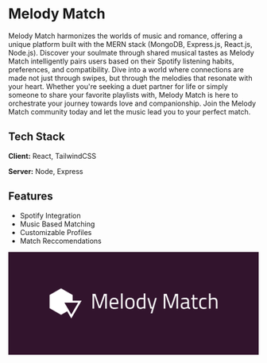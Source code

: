 
# Melody Match

Melody Match harmonizes the worlds of music and romance, offering a unique platform built with the MERN stack (MongoDB, Express.js, React.js, Node.js). Discover your soulmate through shared musical tastes as Melody Match intelligently pairs users based on their Spotify listening habits, preferences, and compatibility. Dive into a world where connections are made not just through swipes, but through the melodies that resonate with your heart. Whether you're seeking a duet partner for life or simply someone to share your favorite playlists with, Melody Match is here to orchestrate your journey towards love and companionship. Join the Melody Match community today and let the music lead you to your perfect match.


## Tech Stack

**Client:** React, TailwindCSS

**Server:** Node, Express


## Features

- Spotify Integration
- Music Based Matching
- Customizable Profiles
- Match Reccomendations

![Example Image](cover.png)





